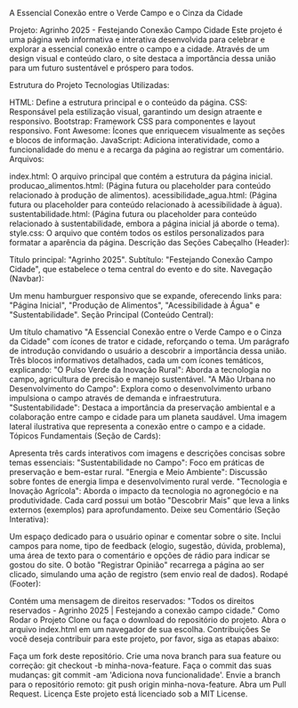 A Essencial Conexão entre o Verde Campo e o Cinza da Cidade

Projeto: Agrinho 2025 - Festejando Conexão Campo Cidade
Este projeto é uma página web informativa e interativa desenvolvida para celebrar e explorar a essencial conexão entre o campo e a cidade. Através de um design visual e conteúdo claro, o site destaca a importância dessa união para um futuro sustentável e próspero para todos.

Estrutura do Projeto
Tecnologias Utilizadas:

HTML: Define a estrutura principal e o conteúdo da página.
CSS: Responsável pela estilização visual, garantindo um design atraente e responsivo.
Bootstrap: Framework CSS para componentes e layout responsivo.
Font Awesome: Ícones que enriquecem visualmente as seções e blocos de informação.
JavaScript: Adiciona interatividade, como a funcionalidade do menu e a recarga da página ao registrar um comentário.
Arquivos:

index.html: O arquivo principal que contém a estrutura da página inicial.
producao_alimentos.html: (Página futura ou placeholder para conteúdo relacionado à produção de alimentos).
acessibilidade_agua.html: (Página futura ou placeholder para conteúdo relacionado à acessibilidade à água).
sustentabilidade.html: (Página futura ou placeholder para conteúdo relacionado à sustentabilidade, embora a página inicial já aborde o tema).
style.css: O arquivo que contém todos os estilos personalizados para formatar a aparência da página.
Descrição das Seções
Cabeçalho (Header):

Título principal: "Agrinho 2025".
Subtítulo: "Festejando Conexão Campo Cidade", que estabelece o tema central do evento e do site.
Navegação (Navbar):

Um menu hamburguer responsivo que se expande, oferecendo links para: "Página Inicial", "Produção de Alimentos", "Acessibilidade à Água" e "Sustentabilidade".
Seção Principal (Conteúdo Central):

Um título chamativo "A Essencial Conexão entre o Verde Campo e o Cinza da Cidade" com ícones de trator e cidade, reforçando o tema.
Um parágrafo de introdução convidando o usuário a descobrir a importância dessa união.
Três blocos informativos detalhados, cada um com ícones temáticos, explicando:
"O Pulso Verde da Inovação Rural": Aborda a tecnologia no campo, agricultura de precisão e manejo sustentável.
"A Mão Urbana no Desenvolvimento do Campo": Explora como o desenvolvimento urbano impulsiona o campo através de demanda e infraestrutura.
"Sustentabilidade": Destaca a importância da preservação ambiental e a colaboração entre campo e cidade para um planeta saudável.
Uma imagem lateral ilustrativa que representa a conexão entre o campo e a cidade.
Tópicos Fundamentais (Seção de Cards):

Apresenta três cards interativos com imagens e descrições concisas sobre temas essenciais:
"Sustentabilidade no Campo": Foco em práticas de preservação e bem-estar rural.
"Energia e Meio Ambiente": Discussão sobre fontes de energia limpa e desenvolvimento rural verde.
"Tecnologia e Inovação Agrícola": Aborda o impacto da tecnologia no agronegócio e na produtividade.
Cada card possui um botão "Descobrir Mais" que leva a links externos (exemplos) para aprofundamento.
Deixe seu Comentário (Seção Interativa):

Um espaço dedicado para o usuário opinar e comentar sobre o site.
Inclui campos para nome, tipo de feedback (elogio, sugestão, dúvida, problema), uma área de texto para o comentário e opções de rádio para indicar se gostou do site.
O botão "Registrar Opinião" recarrega a página ao ser clicado, simulando uma ação de registro (sem envio real de dados).
Rodapé (Footer):

Contém uma mensagem de direitos reservados: "Todos os direitos reservados - Agrinho 2025 | Festejando a conexão campo cidade."
Como Rodar o Projeto
Clone ou faça o download do repositório do projeto.
Abra o arquivo index.html em um navegador de sua escolha.
Contribuições
Se você deseja contribuir para este projeto, por favor, siga as etapas abaixo:

Faça um fork deste repositório.
Crie uma nova branch para sua feature ou correção: git checkout -b minha-nova-feature.
Faça o commit das suas mudanças: git commit -am 'Adiciona nova funcionalidade'.
Envie a branch para o repositório remoto: git push origin minha-nova-feature.
Abra um Pull Request.
Licença
Este projeto está licenciado sob a MIT License.
